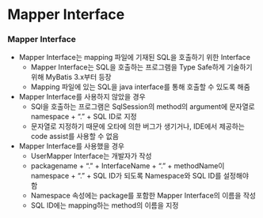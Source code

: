 # Mapper Interface

### Mapper Interface

- Mapper Interface는 mapping 파일에 기재된 SQL을 호출하기 위한 Interface
    - Mapper Interface는 SQL을 호출하는 프로그램을 Type Safe하게 기술하기 위해 MyBatis 3.x부터 등장
    - Mapping 파일에 있는 SQL을 java interface를 통해 호출할 수 있도록 해줌
- Mapper Interface를 사용하지 않았을 경우
    - SQl을 호출하는 프로그램은 SqlSession의 method의 argument에 문자열로 namespace + “.” + SQL ID로 지정
    - 문자열로 지정하기 때문에 오타에 의한 버그가 생기거나, IDE에서 제공하는 code assist를 사용할 수 없음
- Mapper Interface를 사용했을 경우
    - UserMapper Interface는 개발자가 작성
    - packagename + “.” + InterfaceName + “.” + methodName이 namespace + “.” + SQL ID가 되도록 Namespace와 SQL ID를 설정해야 함
    - Namespace 속성에는 package를 포함한 Mapper Interface의 이름을 작성
    - SQL ID에는 mapping하는 method의 이름을 지정
